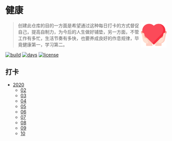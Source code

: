 # 健康

<a href="https://github.com/kuriv/health">
    <img src="health.svg" width="80" height="80" align="right">
</a>

> 创建此仓库的目的一方面是希望通过这种每日打卡的方式督促自己，提高自制力，为今后的人生做好铺垫，另一方面，不管工作有多忙，生活节奏有多快，也要养成良好的作息规律，毕竟健康第一，学习第二。

[![build][build-image]][build-url]
[![days][days-image]][days-url]
[![license][license-image]][license-url]

## 打卡

* [2020](2020)
  * [02](2020/02)
  * [03](2020/03)
  * [04](2020/04)
  * [05](2020/05)
  * [06](2020/06)
  * [07](2020/07)
  * [08](2020/08)
  * [09](2020/09)
  * [10](2020/10)



[build-image]: https://img.shields.io/badge/build-passing-brightgreen   "build"
[build-url]: https://github.com/kuriv/health    "build"
[days-image]: https://img.shields.io/badge/days-222-blue   "days"
[days-url]: https://github.com/kuriv/health  "days"
[license-image]: https://img.shields.io/badge/license-MIT-green "license"
[license-url]: https://github.com/kuriv/health  "license"